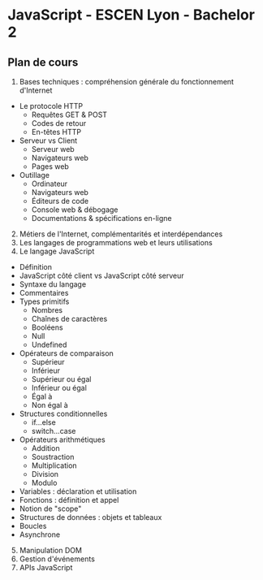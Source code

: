 # JavaScript - ESCEN Lyon - Bachelor 2

Plan de cours
-------------

1. Bases techniques : compréhension générale du fonctionnement d'Internet
  - Le protocole HTTP
    - Requêtes GET & POST
    - Codes de retour
    - En-têtes HTTP
  - Serveur vs Client
    - Serveur web
    - Navigateurs web
    - Pages web
  - Outillage
    - Ordinateur
    - Navigateurs web
    - Éditeurs de code
    - Console web & débogage
    - Documentations & spécifications en-ligne
2. Métiers de l'Internet, complémentarités et interdépendances
3. Les langages de programmations web et leurs utilisations
4. Le langage JavaScript
  - Définition
  - JavaScript côté client vs JavaScript côté serveur
  - Syntaxe du langage
  - Commentaires
  - Types primitifs
    - Nombres
    - Chaînes de caractères
    - Booléens
    - Null
    - Undefined
  - Opérateurs de comparaison
    - Supérieur
    - Inférieur
    - Supérieur ou égal
    - Inférieur ou égal
    - Égal à
    - Non égal à
  - Structures conditionnelles
    - if...else
    - switch...case
  - Opérateurs arithmétiques
    - Addition
    - Soustraction
    - Multiplication
    - Division
    - Modulo
  - Variables : déclaration et utilisation
  - Fonctions : définition et appel
  - Notion de "scope"
  - Structures de données : objets et tableaux
  - Boucles
  - Asynchrone
5. Manipulation DOM
6. Gestion d'événements
7. APIs JavaScript
